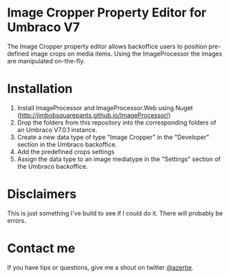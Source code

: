 Image Cropper Property Editor for Umbraco V7
============================================

The Image Cropper property editor allows backoffice users to position pre-defined image crops on media items.
Using the ImageProcessor the images are manipulated on-the-fly.

Installation
============

1. Install ImageProcessor and ImageProcessor.Web using Nuget (http://jimbobsquarepants.github.io/ImageProcessor/)
2. Drop the folders from this repository into the corresponding folders of an Umbraco V7.0.1 instance.
3. Create a new data type of type "Image Cropper" in the "Developer" section in the Umbraco backoffice.
4. Add the predefined crops settings
5. Assign the data type to an image mediatype in the "Settings" section of the Umbraco backoffice.

Disclaimers
===========

This is just something I've build to see if I could do it. There will probably be errors.

Contact me
==========

If you have tips or questions, give me a shout on twitter [@azertie](http://www.twitter.com/azertie).
